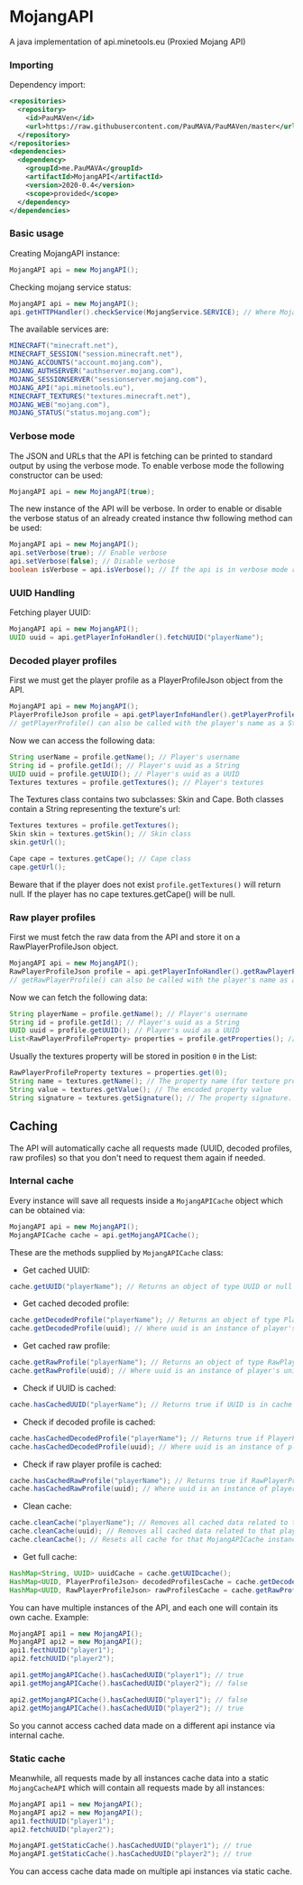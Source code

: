 # MojangAPI
A java implementation of api.minetools.eu (Proxied Mojang API)

### Importing

Dependency import:
```xml
<repositories>
  <repository>
    <id>PauMAVen</id>
    <url>https://raw.githubusercontent.com/PauMAVA/PauMAVen/master</url>
  </repository>
</repositories>
<dependencies>
  <dependency>
    <groupId>me.PauMAVA</groupId>
    <artifactId>MojangAPI</artifactId>
    <version>2020-0.4</version>
    <scope>provided</scope>
  </dependency>
</dependencies>
```

### Basic usage

Creating MojangAPI instance:

```java
MojangAPI api = new MojangAPI();
```

Checking mojang service status:
```java
MojangAPI api = new MojangAPI();
api.getHTTPHandler().checkService(MojangService.SERVICE); // Where MojangService is the service you want to check.
```
The available services are:
```java
MINECRAFT("minecraft.net"),
MINECRAFT_SESSION("session.minecraft.net"),
MOJANG_ACCOUNTS("account.mojang.com"),
MOJANG_AUTHSERVER("authserver.mojang.com"),
MOJANG_SESSIONSERVER("sessionserver.mojang.com"),
MOJANG_API("api.minetools.eu"),
MINECRAFT_TEXTURES("textures.minecraft.net"),
MOJANG_WEB("mojang.com"),
MOJANG_STATUS("status.mojang.com");
```
### Verbose mode
The JSON and URLs that the API is fetching can be printed to standard output by using the verbose mode. To enable verbose mode the following constructor can be used:
```java
MojangAPI api = new MojangAPI(true);
```
The new instance of the API will be verbose. In order to enable or disable the verbose status of an already created instance thw following method can be used:
````java
MojangAPI api = new MojangAPI();
api.setVerbose(true); // Enable verbose
api.setVerbose(false); // Disable verbose
boolean isVerbose = api.isVerbose(); // If the api is in verbose mode returns true
````


### UUID Handling

Fetching player UUID:
```java
MojangAPI api = new MojangAPI();
UUID uuid = api.getPlayerInfoHandler().fetchUUID("playerName");
```

### Decoded player profiles

First we must get the player profile as a PlayerProfileJson object from the API.
```java
MojangAPI api = new MojangAPI();
PlayerProfileJson profile = api.getPlayerInfoHandler().getPlayerProfile(uuid);
// getPlayerProfile() can also be called with the player's name as a String parameter instead of UUID.
```

Now we can access the following data:
```java
String userName = profile.getName(); // Player's username
String id = profile.getId(); // Player's uuid as a String
UUID uuid = profile.getUUID(); // Player's uuid as a UUID
Textures textures = profile.getTextures(); // Player's textures
```

The Textures class contains two subclasses: Skin and Cape. Both classes contain a String representing the texture's url:
```java
Textures textures = profile.getTextures();
Skin skin = textures.getSkin(); // Skin class
skin.getUrl();

Cape cape = textures.getCape(); // Cape class
cape.getUrl();
```
Beware that if the player does not exist `profile.getTextures()` will return null. If the player has no cape textures.getCape() will be null.

### Raw player profiles

First we must fetch the raw data from the API and store it on a RawPlayerProfileJson object.
```java
MojangAPI api = new MojangAPI();
RawPlayerProfileJson profile = api.getPlayerInfoHandler().getRawPlayerProfile(uuid);
// getRawPlayerProfile() can also be called with the player's name as a String parameter instead of UUID.
```
Now we can fetch the following data:
```java
String playerName = profile.getName(); // Player's username
String id = profile.getId(); // Player's uuid as a String
UUID uuid = profile.getUUID(); // Player's uuid as a UUID
List<RawPlayerProfileProperty> properties = profile.getProperties(); // Player's properties as RawPlayerProfileProperty
```
Usually the textures property will be stored in position `0` in the List:
```java
RawPlayerProfileProperty textures = properties.get(0);
String name = textures.getName(); // The property name (for texture properties is 'textures')
String value = textures.getValue(); // The encoded property value
String signature = textures.getSignature(); // The property signature.
```

## Caching
The API will automatically cache all requests made (UUID, decoded profiles, raw profiles) so that you don't need to request them again if needed.

### Internal cache
Every instance will save all requests inside a `MojangAPICache` object which can be obtained via:
```java
MojangAPI api = new MojangAPI();
MojangAPICache cache = api.getMojangAPICache();
```
These are the methods supplied by `MojangAPICache` class:
- Get cached UUID:
```java
cache.getUUID("playerName"); // Returns an object of type UUID or null if not cached.
```
- Get cached decoded profile:
```java
cache.getDecodedProfile("playerName"); // Returns an object of type PlayerProfileJson or null if not cached.
cache.getDecodedProfile(uuid); // Where uuid is an instance of player's unique id.
```
- Get cached raw profile:
```java
cache.getRawProfile("playerName"); // Returns an object of type RawPlayerProfileJson or null if not cached.
cache.getRawProfile(uuid); // Where uuid is an instance of player's unique id.
```
- Check if UUID is cached:
```java
cache.hasCachedUUID("playerName"); // Returns true if UUID is in cache or false if not.
```
- Check if decoded profile is cached:
```java
cache.hasCachedDecodedProfile("playerName"); // Returns true if PlayerProfileJson is in cache or false if not.
cache.hasCachedDecodedProfile(uuid); // Where uuid is an instance of player's unique id.
```
- Check if raw player profile is cached:
```java
cache.hasCachedRawProfile("playerName"); // Returns true if RawPlayerProfileJson is in cache or false if not.
cache.hasCachedRawProfile(uuid); // Where uuid is an instance of player's unique id.
```
- Clean cache:
```java
cache.cleanCache("playerName"); // Removes all cached data related to that player.
cache.cleanCache(uuid); // Removes all cached data related to that player.
cache.cleanCache(); // Resets all cache for that MojangAPICache instance.
```
- Get full cache:
```java
HashMap<String, UUID> uuidCache = cache.getUUIDcache();
HashMap<UUID, PlayerProfileJson> decodedProfilesCache = cache.getDecodedProfileCache();
HashMap<UUID, RawPlayerProfileJson> rawProfilesCache = cache.getRawProfileCache();
```
You can have multiple instances of the API, and each one will contain its own cache. Example:
```java
MojangAPI api1 = new MojangAPI();
MojangAPI api2 = new MojangAPI();
api1.fecthUUID("player1");
api2.fetchUUID("player2");

api1.getMojangAPICache().hasCachedUUID("player1"); // true
api1.getMojangAPICache().hasCachedUUID("player2"); // false

api2.getMojangAPICache().hasCachedUUID("player1"); // false
api2.getMojangAPICache().hasCachedUUID("player2"); // true
```
So you cannot access cached data made on a different api instance via internal cache.

### Static cache
Meanwhile, all requests made by all instances cache data into a static `MojangCacheAPI` which will contain all requests made by all instances:
```java
MojangAPI api1 = new MojangAPI();
MojangAPI api2 = new MojangAPI();
api1.fecthUUID("player1");
api2.fetchUUID("player2");

MojangAPI.getStaticCache().hasCachedUUID("player1"); // true
MojangAPI.getStaticCache().hasCachedUUID("player2"); // true
```
You can access cache data made on multiple api instances via static cache.
